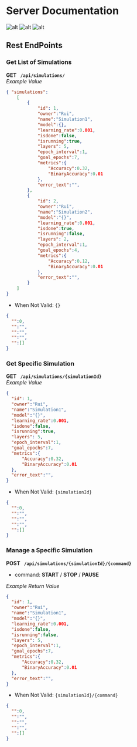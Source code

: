 

# Server Documentation
![alt](https://img.shields.io/badge/Python-3776AB?style=for-the-badge&logo=python&logoColor=white)  ![alt](https://img.shields.io/badge/Django-092E20?style=for-the-badge&logo=django&logoColor=white) ![alt](https://img.shields.io/badge/DJANGO-REST-ff1709?style=for-the-badge&logo=django&logoColor=white&color=ff1709&labelColor=gray)



## Rest EndPoints
### Get List of Simulations

**GET ``` /api/simulations/```**\
*Example Value*
```json
{ "simulations":
    [
        {
            "id": 1, 
            "owner":"Rui",
            "name":"Simulation1",
            "model":{},
            "learning_rate":0.001,
            "isdone":false,
            "isrunning":true,
            "layers": 5,
            "epoch_interval":1,
            "goal_epochs":7,
            "metrics":{
                "Accuracy":0.32,
                "BinaryAccuracy":0.01
            },
            "error_text":"",
        },
        {
            "id": 2, 
            "owner":"Rui",
            "name":"Simulation2",
            "model":"{}",
            "learning_rate":0.001,
            "isdone":true,
            "isrunning":false,
            "layers": 2,
            "epoch_interval":1,
            "goal_epochs":4,
            "metrics":{
                "Accuracy":0.12,
                "BinaryAccuracy":0.01
            },
            "error_text":"",
        }
    ]
}
```
- When Not Valid: ``` {} ```
```json
{
  "":0,
  "":"",
  "":"",
  "":"",
  "":[]
}
```
### Get Specific Simulation
**GET ``` /api/simulations/{simulationId}```**\
*Example Value*
```json
{
  "id": 1, 
  "owner":"Rui",
  "name":"Simulation1",
  "model":"{}",
  "learning_rate":0.001,
  "isdone":false,
  "isrunning":true,
  "layers": 5,
  "epoch_interval":1,
  "goal_epochs":7,
  "metrics":{
      "Accuracy":0.32,
      "BinaryAccuracy":0.01
  },
  "error_text":"",
}
```
- When Not Valid: ``` {simulationId} ```
```json
{
  "":0,
  "":"",
  "":"",
  "":"",
  "":[]
}
```
### Manage a Specific Simulation
**POST ``` /api/simulations/{simulationId}/{command}```**

- command: **START** / **STOP** / **PAUSE** 

*Example Return Value*
```json
{
  "id": 1, 
  "owner":"Rui",
  "name":"Simulation1",
  "model":"{}",
  "learning_rate":0.001,
  "isdone":false,
  "isrunning":false,
  "layers": 5,
  "epoch_interval":1,
  "goal_epochs":7,
  "metrics":{
      "Accuracy":0.32,
      "BinaryAccuracy":0.01
  },
  "error_text":"",
}
```
- When Not Valid: ``` {simulationId}/{command} ```
```json
{
  "":0,
  "":"",
  "":"",
  "":"",
  "":[]
}
```
